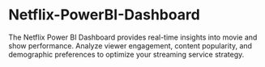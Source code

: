 # Netflix-PowerBI-Dashboard
The Netflix Power BI Dashboard provides real-time insights into movie and show performance. Analyze viewer engagement, content popularity, and demographic preferences to optimize your streaming service strategy.
